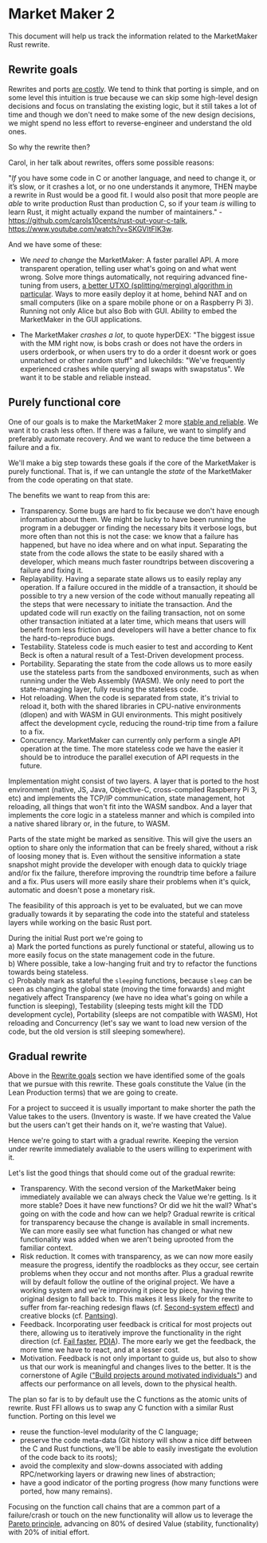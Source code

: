 # Market Maker 2

This document will help us track the information related to the MarketMaker Rust rewrite.

## Rewrite goals

Rewrites and ports
[are costly](http://nibblestew.blogspot.com/2017/04/why-dont-you-just-rewrite-it-in-x.html).
We tend to think that porting is simple, and on some level this intuition is true
because we can skip some high-level design decisions and focus on translating the existing logic,
but it still takes a lot of time
and though we don't need to make some of the new design decisions,
we might spend no less effort to reverse-engineer and understand the old ones.

So why the rewrite then?

Carol, in her talk about rewrites, offers some possible reasons:

"*If* you have some code in C or another language, and need to change it, or it’s slow, or it crashes a
lot, or no one understands it anymore, THEN maybe a rewrite in Rust would be a good fit.
I would also posit that more people are *able* to write production Rust than production C, so if your
team *is* willing to learn Rust, it might actually expand the number of
maintainers." - https://github.com/carols10cents/rust-out-your-c-talk, https://www.youtube.com/watch?v=SKGVItFlK3w.

And we have some of these:

* We *need to change* the MarketMaker:
A faster parallel API.
A more transparent operation, telling user what's going on and what went wrong.
Solve more things automatically, not requiring advanced fine-tuning from users, [a better UTXO (splitting/merging) algorithm in particular](https://github.com/artemii235/SuperNET/issues/157).
Ways to more easily deploy it at home, behind NAT and on small computers (like on a spare mobile phone or on a Raspberry Pi 3).
Running not only Alice but also Bob with GUI.
Ability to embed the MarketMaker in the GUI applications.

* The MarketMaker *crashes a lot*,
to quote hyperDEX: "The biggest issue with the MM right now, is bobs crash or does not have the orders in users orderbook, or when users try to do a order it doesnt work or goes unmatched or other random stuff"
and lukechilds: "We've frequently experienced crashes while querying all swaps with swapstatus".
We want it to be stable and reliable instead.

## Purely functional core

One of our goals is to make the MarketMaker 2 more
[stable and reliable](https://softwareengineering.stackexchange.com/questions/158054/stability-vs-reliability).
We want it to crash less often.
If there was a failure, we want to simplify and preferably automate recovery.
And we want to reduce the time between a failure and a fix.

We'll make a big step towards these goals if the core of the MarketMaker is purely functional.
That is, if we can untangle the *state* of the MarketMaker from the code operating on that state.

The benefits we want to reap from this are:
* Transparency. Some bugs are hard to fix because we don't have enough information about them. We might be lucky to have been running the program in a debugger or finding the necessary bits it verbose logs, but more often than not this is not the case: we know that a failure has happened, but have no idea where and on what input. Separating the state from the code allows the state to be easily shared with a developer, which means much faster roundtrips between discovering a failure and fixing it.
* Replayability. Having a separate state allows us to easily replay any operation. If a failure occured in the middle of a transaction, it should be possible to try a new version of the code without manually repeating all the steps that were necessary to initiate the transaction. And the updated code will run exactly on the failing transaction, not on some other transaction initiated at a later time, which means that users will benefit from less friction and developers will have a better chance to fix the hard-to-reproduce bugs.
* Testability. Stateless code is much easier to test and according to Kent Beck is often a natural result of a Test-Driven development process.
* Portability. Separating the state from the code allows us to more easily use the stateless parts from the sandboxed environments, such as when running under the Web Assembly (WASM). We only need to port the state-managing layer, fully reusing the stateless code.
* Hot reloading. When the code is separated from state, it's trivial to reload it, both with the shared libraries in CPU-native environments (dlopen) and with WASM in GUI environments. This might positively affect the development cycle, reducing the round-trip time from a failure to a fix.
* Concurrency. MarketMaker can currently only perform a single API operation at the time. The more stateless code we have the easier it should be to introduce the parallel execution of API requests in the future.

Implementation might consist of two layers.
A layer that is ported to the host environment (native, JS, Java, Objective-C, cross-compiled Raspberry Pi 3, etc) and implements the TCP/IP communication, state management, hot reloading, all things that won't fit into the WASM sandbox.
And a layer that implements the core logic in a stateless manner and which is compiled into a native shared library or, in the future, to WASM.

Parts of the state might be marked as sensitive.
This will give the users an option to share only the information that can be freely shared,
without a risk of loosing money that is.
Even without the sensitive information a state snapshot might provide the developer with enough data to quickly triage and/or fix the failure, therefore improving the roundtrip time before a failure and a fix.
Plus users will more easily share their problems when it's quick, automatic and doesn't pose a monetary risk.

The feasibility of this approach is yet to be evaluated, but we can move gradually towards it
by separating the code into the stateful and stateless layers while working on the basic Rust port.

During the initial Rust port we're going to  
a) Mark the ported functions as purely functional or stateful, allowing us to more easily focus on the state management code in the future.  
b) Where possible, take a low-hanging fruit and try to refactor the functions towards being stateless.  
c) Probably mark as stateful the `sleep`ing functions, because `sleep` can be seen as changing the global state (moving the time forwards) and might negatively affect Transparency (we have no idea what's going on while a function is sleeping), Testability (sleeping tests might kill the TDD development cycle), Portability (sleeps are not compatible with WASM), Hot reloading and Concurrency (let's say we want to load new version of the code, but the old version is still sleeping somewhere).

## Gradual rewrite

Above in the [Rewrite goals](#rewrite-goals) section we have identified some of the goals that we pursue with this rewrite.
These goals constitute the Value (in the Lean Production terms) that we are going to create.

For a project to succeed it is usually important to make shorter the path the Value takes to the users.
(Inventory is waste. If we have created the Value but the users can't get their hands on it, we're wasting that Value).

Hence we're going to start with a gradual rewrite. Keeping the version under rewrite immediately avaliable to the users willing to experiment with it.

Let's list the good things that should come out of the gradual rewrite:
* Transparency. With the second version of the MarketMaker being immediately available we can always check the Value we're getting. Is it more stable? Does it have new functions? Or did we hit the wall? What's going on with the code and how can we help? Gradual rewrite is critical for transparency because the change is available in small increments. We can more easily see what function has changed or what new functionality was added when we aren't being uprooted from the familiar context.
* Risk reduction. It comes with transparency, as we can now more easily measure the progress, identify the roadblocks as they occur, see certain problems when they occur and not months after. Plus a gradual rewrite will by default follow the outline of the original project. We have a working system and we're improving it piece by piece, having the original design to fall back to. This makes it less likely for the rewrite to suffer from far-reaching redesign flaws (cf. [Second-system effect](https://en.wikipedia.org/wiki/Second-system_effect)) and creative blocks (cf. [Pantsing](https://www.wikiwrimo.org/wiki/Pantsing)).
* Feedback. Incorporating user feedback is critical for most projects out there, allowing us to iteratively improve the functionality in the right direction (cf. [Fail faster](https://www.youtube.com/watch?v=rDjrOaoHz9s), [PDIA](https://www.youtube.com/watch?v=ZKdjBbiGjao)). The more early we get the feedback, the more time we have to react, and at a lesser cost.
* Motivation. Feedback is not only important to guide us, but also to show us that our work is meaningful and changes lives to the better. It is the cornerstone of Agile (["Build projects around motivated individuals"](https://www.agilealliance.org/agile101/12-principles-behind-the-agile-manifesto/)) and affects our performance on all levels, down to the physical health.

The plan so far is to by default use the C functions as the atomic units of rewrite.
Rust FFI allows us to swap any C function with a similar Rust function.
Porting on this level we
* reuse the function-level modularity of the C language;
* preserve the code meta-data (Git history will show a nice diff between the C and Rust functions, we'll be able to easily investigate the evolution of the code back to its roots);
* avoid the complexity and slow-downs associated with adding RPC/networking layers or drawing new lines of abstraction;
* have a good indicator of the porting progress (how many functions were ported, how many remains).

Focusing on the function call chains that are a common part of a failure/crash or touch on the new functionality
will allow us to leverage the [Pareto principle](https://en.wikipedia.org/wiki/Pareto_principle),
advancing on 80% of desired Value (stability, functionality) with 20% of initial effort.